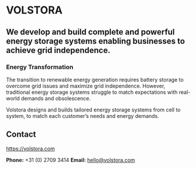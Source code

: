 # VOLSTORA

## We develop and build complete and powerful energy storage systems enabling businesses to achieve grid independence.

### Energy Transformation

The transition to renewable energy generation requires battery storage to overcome grid issues and maximize grid independence. However, traditional energy storage systems struggle to match expectations with real-world demands and obsolescence. 

Volstora designs and builds tailored energy storage systems from cell to system, to match each customer’s needs and energy demands.


## Contact
<https://volstora.com>

**Phone:** +31 (0) 2709 3414
**Email:** hello@volstora.com